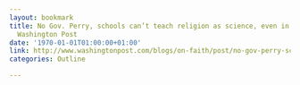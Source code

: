 ```yaml
---
layout: bookmark
title: No Gov. Perry, schools can’t teach religion as science, even in Texas - - The
  Washington Post
date: '1970-01-01T01:00:00+01:00'
link: http://www.washingtonpost.com/blogs/on-faith/post/no-gov-perry-schools-cant-teach-religion-as-science-even-in-texas/2011/08/25/gIQASHrudJ_blog.html
categories: Outline

---
```


